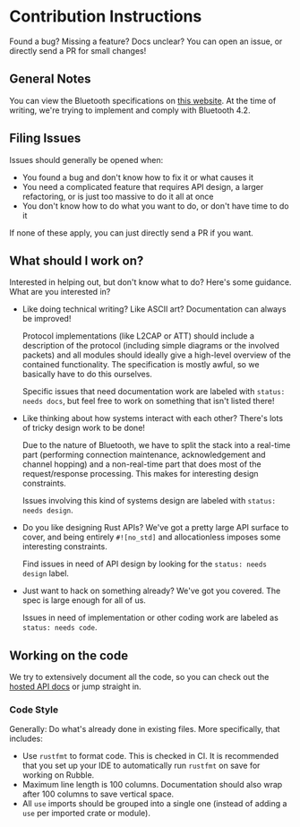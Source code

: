 # Contribution Instructions

Found a bug? Missing a feature? Docs unclear? You can open an issue, or
directly send a PR for small changes!

## General Notes

You can view the Bluetooth specifications on [this website][bt-specs]. At the
time of writing, we're trying to implement and comply with Bluetooth 4.2.

## Filing Issues

Issues should generally be opened when:

* You found a bug and don't know how to fix it or what causes it
* You need a complicated feature that requires API design, a larger
  refactoring, or is just too massive to do it all at once
* You don't know how to do what you want to do, or don't have time to do it

If none of these apply, you can just directly send a PR if you want.

## What should I work on?

Interested in helping out, but don't know what to do? Here's some guidance.
What are you interested in?

* Like doing technical writing? Like ASCII art? Documentation can always be
  improved!

  Protocol implementations (like L2CAP or ATT) should include a description of
  the protocol (including simple diagrams or the involved packets) and all
  modules should ideally give a high-level overview of the contained
  functionality. The specification is mostly awful, so we basically have to do
  this ourselves.

  Specific issues that need documentation work are labeled with
  `status: needs docs`, but feel free to work on something that isn't listed
  there!

* Like thinking about how systems interact with each other? There's lots of
  tricky design work to be done!

  Due to the nature of Bluetooth, we have to split the stack into a real-time
  part (performing connection maintenance, acknowledgement and channel hopping)
  and a non-real-time part that does most of the request/response processing.
  This makes for interesting design constraints.

  Issues involving this kind of systems design are labeled with
  `status: needs design`.

* Do you like designing Rust APIs? We've got a pretty large API surface to
  cover, and being entirely `#![no_std]` and allocationless imposes some
  interesting constraints.

  Find issues in need of API design by looking for the `status: needs design`
  label.

* Just want to hack on something already? We've got you covered. The spec is
  large enough for all of us.

  Issues in need of implementation or other coding work are labeled as
  `status: needs code`.

## Working on the code

We try to extensively document all the code, so you can check out the [hosted
API docs] or jump straight in.

### Code Style

Generally: Do what's already done in existing files. More specifically, that
includes:

* Use `rustfmt` to format code. This is checked in CI. It is recommended that
  you set up your IDE to automatically run `rustfmt` on save for working on
  Rubble.
* Maximum line length is 100 columns. Documentation should also wrap after 100
  columns to save vertical space.
* All `use` imports should be grouped into a single one (instead of adding a
  `use` per imported crate or module).

[bt-specs]: https://www.bluetooth.com/specifications/archived-specifications
[hosted API docs]: https://jonas-schievink.github.io/rubble/
